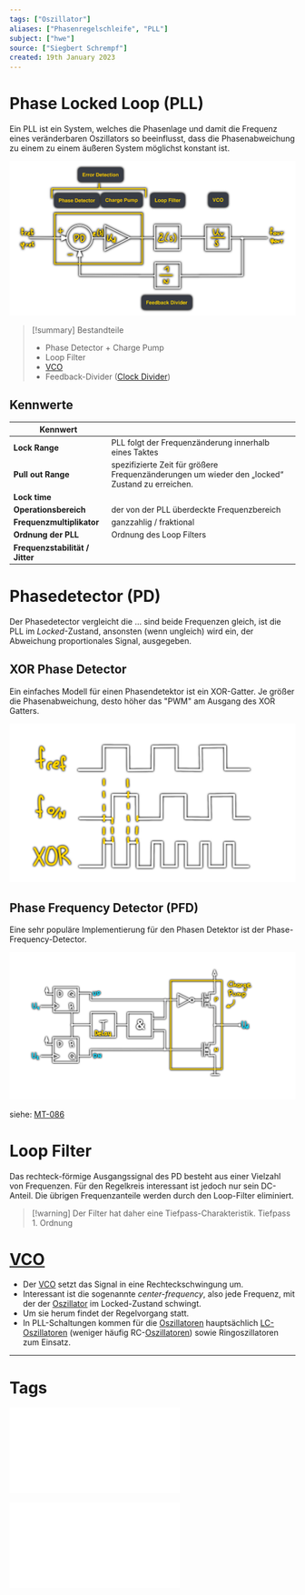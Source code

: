 ```yaml
---
tags: ["Oszillator"]
aliases: ["Phasenregelschleife", "PLL"]
subject: ["hwe"]
source: ["Siegbert Schrempf"]
created: 19th January 2023
---
```


# Phase Locked Loop (PLL)

Ein PLL ist ein System, welches die Phasenlage und damit die Frequenz eines veränderbaren Oszillators so beeinflusst, dass die Phasenabweichung zu einem zu einem äußeren System möglichst konstant ist. 

![PLL](../assets/PLL.png)

> [!summary] Bestandteile
> - Phase Detector + Charge Pump
> - Loop Filter
> - [VCO](Voltage%20Controlled%20Oscillator.md)
> - Feedback-Divider ([Clock Divider](Clock%20Divider.md))

## Kennwerte

| Kennwert                        |                                                                                                |
| ------------------------------- | ---------------------------------------------------------------------------------------------- |
| **Lock Range**                  | PLL folgt der Frequenzänderung innerhalb eines Taktes                                          |
| **Pull out Range**              | spezifizierte Zeit für größere Frequenzänderungen um wieder den „locked“ Zustand zu erreichen. |
| **Lock time**                   |                                                                                                |
| **Operationsbereich**           | der von der PLL überdeckte Frequenzbereich                                                     |
| **Frequenzmultiplikator**       | ganzzahlig / fraktional                                                                        |
| **Ordnung der PLL**             | Ordnung des Loop Filters                                                                       |
| **Frequenzstabilität / Jitter** |                                                                                                |

# Phasedetector (PD)

Der Phasedetector vergleicht die ... sind beide Frequenzen gleich, ist die PLL im *Locked*-Zustand, ansonsten (wenn ungleich) wird ein, der Abweichung proportionales Signal, ausgegeben.

## XOR Phase Detector

Ein einfaches Modell für einen Phasendetektor ist ein XOR-Gatter.
Je größer die Phasenabweichung, desto höher das "PWM" am Ausgang des XOR Gatters.

![625](../assets/XOR-PD.png)

## Phase Frequency Detector (PFD)

Eine sehr populäre Implementierung für den Phasen Detektor ist der Phase-Frequency-Detector.

![PFD](../assets/PFD.png)

siehe: [MT-086](../assets/pdf/MT-086.pdf)

# Loop Filter

Das rechteck-förmige Ausgangssignal des PD besteht aus einer Vielzahl von Frequenzen.
Für den Regelkreis interessant ist jedoch nur sein DC-Anteil. Die übrigen Frequenzanteile werden durch den Loop-Filter eliminiert.

> [!warning] Der Filter hat daher eine Tiefpass-Charakteristik.
> Tiefpass 1. Ordnung

# [VCO](Voltage%20Controlled%20Oscillator.md)

- Der [VCO](Voltage%20Controlled%20Oscillator.md) setzt das Signal in eine Rechteckschwingung um.
- Interessant ist die sogenannte *center-frequency*, also jede Frequenz, mit der der [Oszillator](Clock%20Generierung.md) im Locked-Zustand schwingt.
- Um sie herum findet der Regelvorgang statt.
- In PLL-Schaltungen kommen für die [Oszillatoren](Clock%20Generierung.md) hauptsächlich [LC-Oszillatoren](LC%20Oszillatoren.md) (weniger häufig RC-[Oszillatoren](Clock%20Generierung.md)) sowie Ringoszillatoren zum Einsatz.

--- 

# Tags

![Clock_und_Reset_Generierung](../assets/pdf/Clock_und_Reset_Generierung.pdf)

![MT-086](../assets/pdf/MT-086.pdf)

